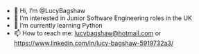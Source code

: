 - 👋 Hi, I’m @LucyBagshaw
- 👀 I’m interested in Junior Software Engineering roles in the UK
- 🌱 I’m currently learning Python
- 📫 How to reach me: lucybagshaw@hotmail.com or https://www.linkedin.com/in/lucy-bagshaw-5919732a3/
